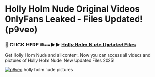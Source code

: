 # Holly Holm Nude Original Videos 0nlyFans Leaked - Files Updated! (p9veo)

<h3>🔴 CLICK HERE 🌐==►► <a href="https://tinyurl.com/5h6xmrr3" rel="nofollow">Holly Holm Nude Updated Files</a></h3>

Get Holly Holm Nude and all content. Now you can access all videos and pictures of Holly Holm Nude. New Updated Files 2025!

[![p9veo](https://i.imgur.com/KVD873Z.gif)](https://tinyurl.com/5h6xmrr3)
holly holm nude pictures
